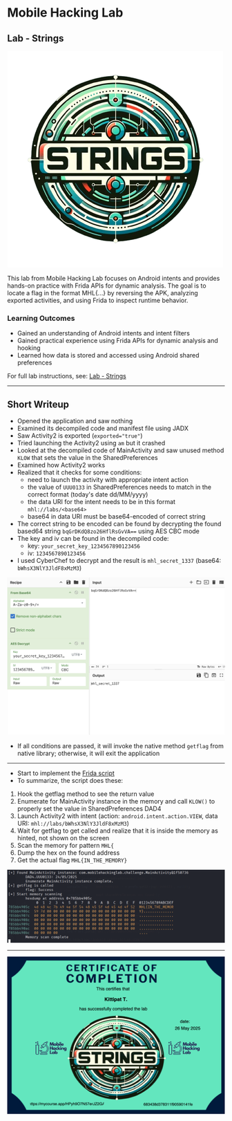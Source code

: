 # Mobile Hacking Lab

## Lab - Strings

![Lab Logo](images/mhl_strings_logo.png)

This lab from Mobile Hacking Lab focuses on Android intents and provides hands-on practice with Frida APIs for dynamic analysis. The goal is to locate a flag in the format MHL{...} by reversing the APK, analyzing exported activities, and using Frida to inspect runtime behavior.

### Learning Outcomes

- Gained an understanding of Android intents and intent filters
- Gained practical experience using Frida APIs for dynamic analysis and hooking
- Learned how data is stored and accessed using Android shared preferences

For full lab instructions, see: [Lab - Strings](https://www.mobilehackinglab.com/course/lab-strings)

---

## Short Writeup

- Opened the application and saw nothing
- Examined its decompiled code and manifest file using JADX
- Saw Activity2 is exported (`exported="true"`)
- Tried launching the Activity2 using `am` but it crashed
- Looked at the decompiled code of MainActivity and saw unused method `KLOW` that sets the value in the SharedPreferences
- Examined how Activity2 works
- Realized that it checks for some conditions:    
    - need to launch the activity with appropriate intent action    
    - the value of `UUU0133` in SharedPreferences needs to match in the correct format (today's date dd/MM/yyyy)    
    - the data URI for the intent needs to be in this format `mhl://labs/<base64>`   
    - base64 in data URI must be base64-encoded of correct string
- The correct string to be encoded can be found by decrypting the found based64 string `bqGrDKdQ8zo26HflRsGvVA==` using AES CBC mode
- The key and iv can be found in the decompiled code: 
    - key: `your_secret_key_1234567890123456`
    - iv: `1234567890123456`
- I used CyberChef to decrypt and the result is `mhl_secret_1337` (base64: `bWhsX3NlY3JldF8xMzM3`)

![CyberChef result](images/mhl_strings_cyberchefResult.png)

- If all conditions are passed, it will invoke the native method `getflag` from native library; otherwise, it will exit the application

---

- Start to implement the [Frida script](script.js)
- To summarize, the script does these:
1. Hook the getflag method to see the return value
2. Enumerate for MainActivity instance in the memory and call `KLOW()` to properly set the value in SharedPreferences DAD4
3. Launch Activity2 with intent (action: `android.intent.action.VIEW`, data URI: `mhl://labs/bWhsX3NlY3JldF8xMzM3`)
4. Wait for getflag to get called and realize that it is inside the memory as hinted, not shown on the screen
5. Scan the memory for pattern `MHL{`
6. Dump the hex on the found address
7. Get the actual flag `MHL{IN_THE_MEMORY}`

![Frida script output](images/mhl_strings_scriptOutput.png)

---

![Certificate of Completion](images/mhl_strings_certificate.png)